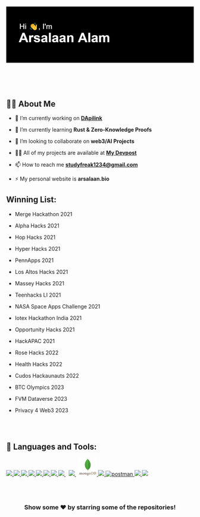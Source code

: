 ![alt text](https://github.com/Arsalaan-Alam/Arsalaan-Alam/blob/main/header.png?raw=true)

<a href="https://twitter.com/arsalaan_alam">
  <img align="left" alt="" width="22px" src="https://cdn.jsdelivr.net/npm/simple-icons@v3/icons/twitter.svg" />
</a>
<a href="https://www.linkedin.com/in/arsalaan-alam-375b281bb/">
  <img align="left" alt="" width="22px" src="https://cdn.jsdelivr.net/npm/simple-icons@v3/icons/linkedin.svg" />
</a>
<a href="https://github.com/Arsalaan-Alam">
  <img align="left" alt="" width="22px" src="https://cdn.jsdelivr.net/npm/simple-icons@v3/icons/github.svg" />
</a>
<a href="#">
  <img align="left" alt="" width="22px" src="https://cdn.jsdelivr.net/npm/simple-icons@v3/icons/telegram.svg" />
</a>

<a href="https://www.youtube.com/channel/UC6TKBZV0SE3xNBl7hp7nf0w">
  <img align="left" alt="" width="22px" src="https://cdn.jsdelivr.net/npm/simple-icons@v3/icons/youtube.svg" />
</a>
<a href="http://discordapp.com/users/782849129855320104">
  <img align="left" alt="" width="22px" src="https://cdn.jsdelivr.net/npm/simple-icons@v3/icons/discord.svg" />
</a>



<br/>
<br/>
<br/>


## 🙋‍♂️ About Me

- 🔭 I’m currently working on **[DApilink](https://tinyurl.com/Dapilink)**

- 🌱 I’m currently learning **Rust & Zero-Knowledge Proofs**

- 👯 I’m looking to collaborate on **web3/AI Projects**

- 👨‍💻 All of my projects are available at **[My Devpost](https://devpost.com/studyfreak1234)**

- 📫 How to reach me **studyfreak1234@gmail.com**

- ⚡ My personal website is **arsalaan.bio**


## Winning List:

- Merge Hackathon 2021

- Alpha Hacks 2021

- Hop Hacks 2021

- Hyper Hacks 2021

- PennApps 2021

- Los Altos Hacks 2021

- Massey Hacks 2021

- Teenhacks LI 2021

- NASA Space Apps Challenge 2021

- Iotex Hackathon India 2021

- Opportunity Hacks 2021
 
- HackAPAC 2021

- Rose Hacks 2022

- Health Hacks 2022

- Cudos Hackaunauts 2022

- BTC Olympics 2023

- FVM Dataverse 2023

- Privacy 4 Web3 2023

<br/>
<br/>

 
## 🚀 Languages and Tools:

<p align="left"> 
    <a href="https://www.w3schools.com/CPP/default.asp" target="_blank"> <img src="https://img.icons8.com/color/48/000000/c-plus-plus-logo.png"/> </a>
    <a href="https://reactjs.org/" target="_blank"> <img src="https://img.icons8.com/color/48/000000/react-native.png"/> </a>
    <a href="https://developer.mozilla.org/en-US/docs/Web/JavaScript" target="_blank"> <img src="https://img.icons8.com/color/48/000000/javascript.png"/> </a> 
    <a href="https://www.w3.org/html/" target="_blank"> <img src="https://img.icons8.com/color/48/000000/html-5.png"/> </a> 
    <a href="https://www.w3schools.com/css/" target="_blank"> <img src="https://img.icons8.com/color/48/000000/css3.png"/> </a> 
    <a href="https://getbootstrap.com" target="_blank"> <img src="https://img.icons8.com/color/48/000000/bootstrap.png"/> </a> 
    <a href="https://www.python.org" target="_blank"> <img src="https://img.icons8.com/color/48/000000/python.png"/> </a> 
    <a style="padding-right:8px;" href="https://nodejs.org" target="_blank"> <img src="https://img.icons8.com/color/48/000000/nodejs.png"/> </a> 
    <a style="padding-right:8px;" href="https://www.mysql.com/" target="_blank"> <img src="https://img.icons8.com/fluent/50/000000/mysql-logo.png"/> </a>
    <a href="https://www.mongodb.com/" target="_blank"> <img src="https://raw.githubusercontent.com/devicons/devicon/master/icons/mongodb/mongodb-original-wordmark.svg" alt="mongodb" width="48" height="48"/> </a> 
    <a href="https://firebase.google.com/" target="_blank"> <img src="https://img.icons8.com/color/48/000000/firebase.png"/> </a> 
    <a href="https://postman.com" target="_blank"> <img src="https://www.vectorlogo.zone/logos/getpostman/getpostman-icon.svg" alt="postman" width="45" height="45"/> </a>   
    <a href="https://git-scm.com/" target="_blank"> <img src="https://img.icons8.com/color/48/000000/git.png"/> </a>
    <a href="https://redux.js.org" target="_blank"> <img src="https://img.icons8.com/color/48/000000/redux.png"/> </a>
    
</p>
<br>
<br>


<div align="center">

### Show some ❤️ by starring some of the repositories!

</div>
